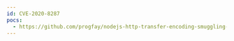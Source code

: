 ```yaml
---
id: CVE-2020-8287
pocs:
  - https://github.com/progfay/nodejs-http-transfer-encoding-smuggling-poc
---
```

